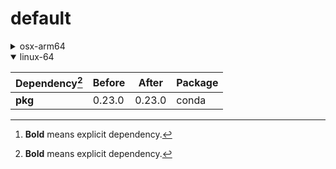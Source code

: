 # default

<details>
<summary>osx-arm64</summary>

|Dependency[^1]|Before|After|Package|
|-|-|-|-|
|[**setuptools**](https://pypi.org/project/setuptools)|74.1.3|75.6.0|pypi|
|[**polars**](https://prefix.dev/channels/conda-forge/packages/polars)|1.15.0|1.16.0|conda|
|[**private-package**](https://prefix.dev/channels/setup-pixi-test/packages/private-package)|0.0.1|0.0.1|conda|
|**my-package**|py313hc743ca1_0|py313hc743ca1_1|conda|

</details>

<details open>
<summary>linux-64</summary>

|Dependency[^1]|Before|After|Package|
|-|-|-|-|
|**pkg**|0.23.0|0.23.0|conda|

</details>

[^1]: **Bold** means explicit dependency.
[^2]: Dependency got downgraded.
